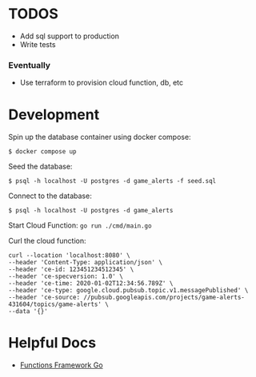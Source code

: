 # TODOS

- Add sql support to production
- Write tests

### Eventually
- Use terraform to provision cloud function, db, etc

# Development

Spin up the database container using docker compose:
```shell
$ docker compose up
```

Seed the database:
```shell
$ psql -h localhost -U postgres -d game_alerts -f seed.sql
```

Connect to the database:
```shell
$ psql -h localhost -U postgres -d game_alerts
```

Start Cloud Function:
`go run ./cmd/main.go`

Curl the cloud function:
```shell
curl --location 'localhost:8080' \
--header 'Content-Type: application/json' \
--header 'ce-id: 123451234512345' \
--header 'ce-specversion: 1.0' \
--header 'ce-time: 2020-01-02T12:34:56.789Z' \
--header 'ce-type: google.cloud.pubsub.topic.v1.messagePublished' \
--header 'ce-source: //pubsub.googleapis.com/projects/game-alerts-431604/topics/game-alerts' \
--data '{}'
```

# Helpful Docs

- [Functions Framework Go](https://github.com/GoogleCloudPlatform/functions-framework-go)